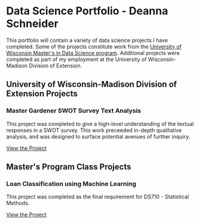 # Data Science Portfolio - Deanna Schneider

This portfolio will contain a variety of data science projects I have completed. Some of the projects constitute work from the [University of Wisconsin Master's in Data Science program](https://datasciencedegree.wisconsin.edu/). Additional projects were completed as part of my employment at the University of Wisconsin-Madison Division of Extension.

## University of Wisconsin-Madison Division of Extension Projects

### Master Gardener SWOT Survey Text Analysis
This project was completed to give a high-level understanding of the textual responses in a SWOT survey. This work preceeded in-depth qualitative analysis, and was designed to surface potential avenues of further inquiry.

[View the Project](mastergardenerSWOT/)


## Master's Program Class Projects

### Loan Classification using Machine Learning
This project was completed as the final requirement for DS710 - Statistical Methods. 

[View the Project](LoanAnalysis)
 
